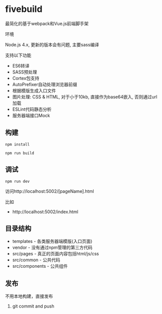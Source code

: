 # fivebuild
最简化的基于webpack和Vue.js前端脚手架

环境

Node.js 4.x, 更新的版本会有问题, 主要sass编译

支持以下功能

* ES6转译
* SASS预处理
* Cortex包支持
* AutoPrefixer自动处理浏览器前缀
* 根据模版生成入口文件
* 图片处理: CSS & HTML, 对于小于10kb, 直接作为base64嵌入, 否则通过url加载
* ESLint代码静态分析
* 服务器端接口Mock

## 构建

`npm install`

`npm run build`

## 调试

`npm run dev`

访问http://localhost:5002/[pageName].html

比如
* http://localhost:5002/index.html

## 目录结构
* templates - 各类服务器端模版(入口页面)
* vendor - 没有通过npm管理的第三方代码
* src/pages - 真正的页面内容包括html/js/css
* src/common - 公共代码
* src/components - 公共组件

## 发布

不用本地构建，直接发布
1.  git commit and push
